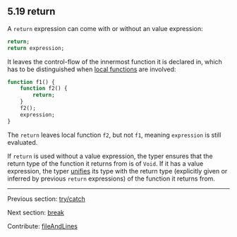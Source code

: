 ## 5.19 return

A `return` expression can come with or without an value expression:

```haxe
return;
return expression;
```

It leaves the control-flow of the innermost function it is declared in, which has to be distinguished when [local functions](expression-function.md) are involved:

```haxe
function f1() {
	function f2() {
		return;
	}
	f2();
	expression;
}
```

The `return` leaves local function `f2`, but not `f1`, meaning `expression` is still evaluated.

If `return` is used without a value expression, the typer ensures that the return type of the function it returns from is of `Void`. If it has a value expression, the typer [unifies](type-system-unification.md) its type with the return type (explicitly given or inferred by previous `return` expressions) of the function it returns from.

---

Previous section: [try/catch](expression-try-catch.md)

Next section: [break](expression-break.md)

Contribute: [fileAndLines](https://github.com/HaxeFoundation/HaxeManual/blob/master/05-expressions.tex#L328-328)